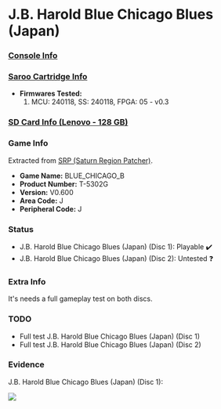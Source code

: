 # J.B. Harold Blue Chicago Blues (Japan)

### [Console Info](../../../../../Info/Consoles/VA13/README.md)

### [Saroo Cartridge Info](../../../../../Info/Cartridges/RetroGameParadiseStore/1.32F/README.md)

- <b>Firmwares Tested:</b>
  1. MCU: 240118, SS: 240118, FPGA: 05 - v0.3

### [SD Card Info (Lenovo - 128 GB)](../../../../../Info/SdCards/Lenovo/128GB/fat32/README.md)

### Game Info

Extracted from [SRP (Saturn Region Patcher)](https://segaxtreme.net/resources/saturn-region-patcher.81/download).

- <b>Game Name:</b> BLUE_CHICAGO_B
- <b>Product Number:</b> T-5302G
- <b>Version:</b> V0.600
- <b>Area Code:</b> J
- <b>Peripheral Code:</b> J

### Status

- J.B. Harold Blue Chicago Blues (Japan) (Disc 1): Playable :heavy_check_mark:
- J.B. Harold Blue Chicago Blues (Japan) (Disc 2): Untested :question:

### Extra Info

It's needs a full gameplay test on both discs.

### TODO

- Full test J.B. Harold Blue Chicago Blues (Japan) (Disc 1)
- Full test J.B. Harold Blue Chicago Blues (Japan) (Disc 2)

### Evidence

J.B. Harold Blue Chicago Blues (Japan) (Disc 1):

[![](https://img.youtube.com/vi/wXpDGsz7diw/0.jpg)](https://www.youtube.com/watch?v=wXpDGsz7diw)
